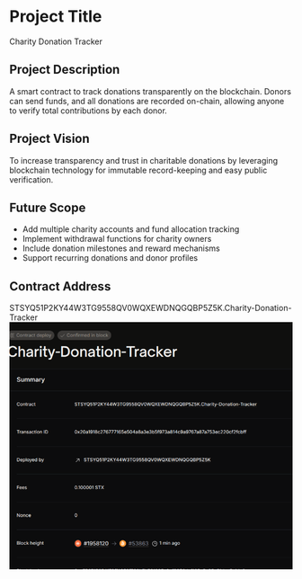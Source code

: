 # Project Title
Charity Donation Tracker

## Project Description
A smart contract to track donations transparently on the blockchain. Donors can send funds, and all donations are recorded on-chain, allowing anyone to verify total contributions by each donor.

## Project Vision
To increase transparency and trust in charitable donations by leveraging blockchain technology for immutable record-keeping and easy public verification.

## Future Scope
- Add multiple charity accounts and fund allocation tracking
- Implement withdrawal functions for charity owners
- Include donation milestones and reward mechanisms
- Support recurring donations and donor profiles

## Contract Address
STSYQ51P2KY44W3TG9558QV0WQXEWDNQGQBP5Z5K.Charity-Donation-Tracker
![alt text](image.png)